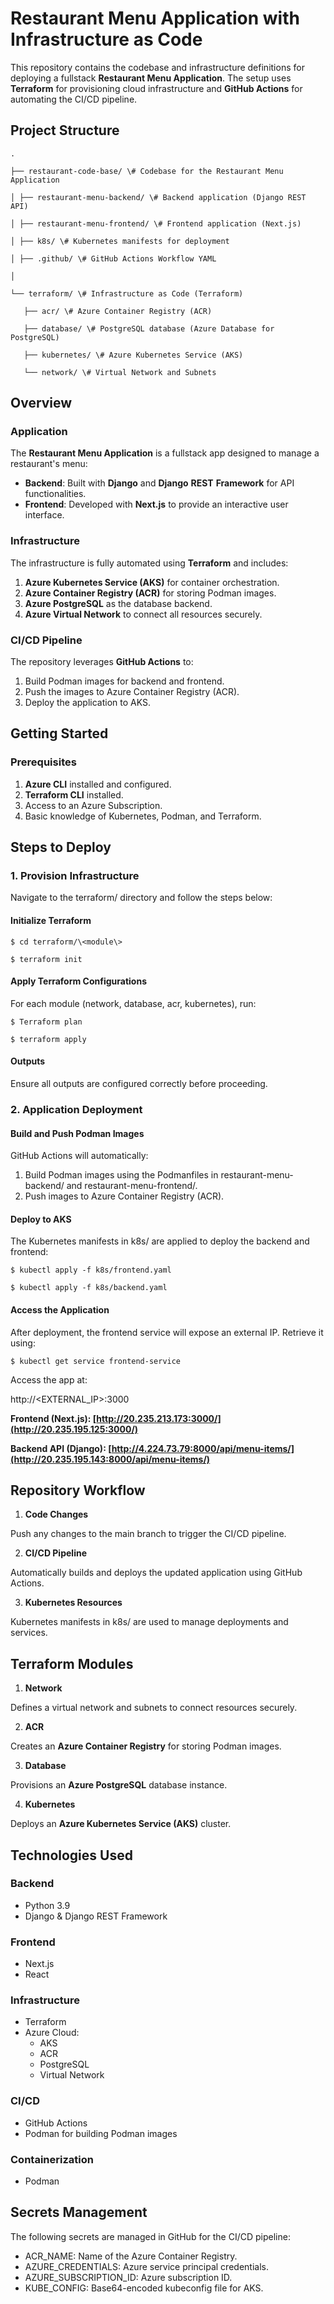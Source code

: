 # **Restaurant Menu Application with Infrastructure as Code**

This repository contains the codebase and infrastructure definitions for deploying a fullstack **Restaurant Menu Application**. The setup uses **Terraform** for provisioning cloud infrastructure and **GitHub Actions** for automating the CI/CD pipeline.

## **Project Structure**
```
.

├── restaurant-code-base/ \# Codebase for the Restaurant Menu Application

│ ├── restaurant-menu-backend/ \# Backend application (Django REST API)

│ ├── restaurant-menu-frontend/ \# Frontend application (Next.js)

│ ├── k8s/ \# Kubernetes manifests for deployment

│ ├── .github/ \# GitHub Actions Workflow YAML

│

└── terraform/ \# Infrastructure as Code (Terraform)

   ├── acr/ \# Azure Container Registry (ACR)

   ├── database/ \# PostgreSQL database (Azure Database for PostgreSQL)

   ├── kubernetes/ \# Azure Kubernetes Service (AKS)

   └── network/ \# Virtual Network and Subnets
```
## 

## **Overview**

### **Application**

The **Restaurant Menu Application** is a fullstack app designed to manage a restaurant's menu:

* **Backend**: Built with **Django** and **Django** **REST** **Framework** for API functionalities.  
* **Frontend**: Developed with **Next.js** to provide an interactive user interface.

### **Infrastructure**

The infrastructure is fully automated using **Terraform** and includes:

1. **Azure Kubernetes Service (AKS)** for container orchestration.  
2. **Azure Container Registry (ACR)** for storing Podman images.  
3. **Azure PostgreSQL** as the database backend.  
4. **Azure Virtual Network** to connect all resources securely.

### **CI/CD Pipeline**

The repository leverages **GitHub Actions** to:

1. Build Podman images for backend and frontend.  
2. Push the images to Azure Container Registry (ACR).  
3. Deploy the application to AKS.

## 

## **Getting Started**

### **Prerequisites**

1. **Azure CLI** installed and configured.  
2. **Terraform CLI** installed.  
3. Access to an Azure Subscription.  
4. Basic knowledge of Kubernetes, Podman, and Terraform.

## **Steps to Deploy**

### **1\. Provision Infrastructure**

Navigate to the terraform/ directory and follow the steps below:

#### **Initialize Terraform**
```
$ cd terraform/\<module\>

$ terraform init
```
#### **Apply Terraform Configurations** 

For each module (network, database, acr, kubernetes), run:
```
$ Terraform plan

$ terraform apply
```
#### **Outputs**

Ensure all outputs are configured correctly before proceeding.

### **2\. Application Deployment**

#### **Build and Push Podman Images**

GitHub Actions will automatically:

1. Build Podman images using the Podmanfiles in restaurant-menu-backend/ and restaurant-menu-frontend/.  
2. Push images to Azure Container Registry (ACR).

#### **Deploy to AKS** 

The Kubernetes manifests in k8s/ are applied to deploy the backend and frontend:
```
$ kubectl apply -f k8s/frontend.yaml

$ kubectl apply -f k8s/backend.yaml
```
#### **Access the Application**

After deployment, the frontend service will expose an external IP. Retrieve it using:
```
$ kubectl get service frontend-service
```
Access the app at:

http://\<EXTERNAL\_IP\>:3000

**Frontend (Next.js): [http://20.235.213.173:3000/](http://20.235.195.125:3000/)**

**Backend API (Django): [http://4.224.73.79:8000/api/menu-items/](http://20.235.195.143:8000/api/menu-items/)**

## 

## **Repository Workflow**

1. **Code Changes**

Push any changes to the main branch to trigger the CI/CD pipeline.

2. **CI/CD Pipeline**

Automatically builds and deploys the updated application using GitHub Actions.

3. **Kubernetes Resources**

Kubernetes manifests in k8s/ are used to manage deployments and services.

## **Terraform Modules**

1. **Network**

Defines a virtual network and subnets to connect resources securely.

2. **ACR**

Creates an **Azure Container Registry** for storing Podman images.

3. **Database**

Provisions an **Azure PostgreSQL** database instance.

4. **Kubernetes**

Deploys an **Azure Kubernetes Service (AKS)** cluster.

## 

## **Technologies Used**

### **Backend**

* Python 3.9  
* Django & Django REST Framework

### **Frontend**

* Next.js  
* React

### **Infrastructure**

* Terraform  
* Azure Cloud:  
  * AKS  
  * ACR  
  * PostgreSQL  
  * Virtual Network

### **CI/CD**

* GitHub Actions  
* Podman for building Podman images

### **Containerization**

* Podman

## **Secrets Management**

The following secrets are managed in GitHub for the CI/CD pipeline:

* ACR\_NAME: Name of the Azure Container Registry.  
* AZURE\_CREDENTIALS: Azure service principal credentials.  
* AZURE\_SUBSCRIPTION\_ID: Azure subscription ID.  
* KUBE\_CONFIG: Base64-encoded kubeconfig file for AKS.
